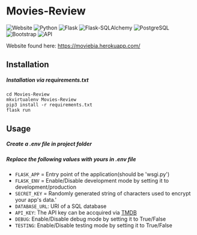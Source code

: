 # Movies-Review

![Website](https://img.shields.io/website?down_color=cf000f&down_message=down&style=flat-square&up_color=009944&up_message=up&url=https%3A%2F%2Fmoviebia.herokuapp.com%2F)
![Python](https://img.shields.io/badge/Python-v3.8.3-0087d8?logo=python&logoColor=white&style=flat-square)
![Flask](https://img.shields.io/badge/Flask-v1.1.2-a90606?logo=flask&logoColor=white&style=flat-square)
![Flask-SQLAlchemy](https://img.shields.io/badge/Flask--SQLAlchemy-v2.4.3-a90606?logo=flask&logoColor=white&style=flat-square)
![PostgreSQL](https://img.shields.io/badge/PostgreSQL-v12.1-336791?logo=postgresql&logoColor=white&style=flat-square)
![Bootstrap](https://img.shields.io/badge/Bootstrap-v4-563D7C?logo=bootstrap&logoColor=white&style=flat-square)
![API](https://img.shields.io/badge/API-TMDB-01D277?logo=themoviedatabase&logoColor=white&style=flat-square)

Website found here: https://moviebia.herokuapp.com/

## Installation
##### Installation via requirements.txt
    cd Movies-Review
    mkvirtualenv Movies-Review
    pip3 install -r requirements.txt
    flask run

## Usage
##### Create a .env file in project folder
##### Replace the following values with yours in .env file
* `FLASK_APP` = Entry point of the application(should be 'wsgi.py')
* `FLASK_ENV` = Enable/Disable development mode by setting it to development/production
* `SECRET_KEY` = Randomly generated string of characters used to encrypt your app's data.'
* `DATABASE_URL`: URI of a SQL database
* `API_KEY`: The API key can be accquired via [TMDB](https://developers.themoviedb.org/3/getting-started/introduction)
* `DEBUG`: Enable/Disable debug mode by setting it to True/False
* `TESTING`: Enable/Disable testing mode by setting it to True/False
